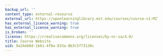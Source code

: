 ```yaml
---
backup_url: ''
content_type: external-resource
external_url: https://openlearninglibrary.mit.edu/courses/course-v1:MITx+12.340x+1T2020/about
has_external_licence_warning: true
has_external_license_warning: true
is_broken: ''
license: https://creativecommons.org/licenses/by-nc-sa/4.0/
title: Course Website
uid: 9a24eb8d-1b61-4f0a-833a-8b3c5f73136c
---
```

